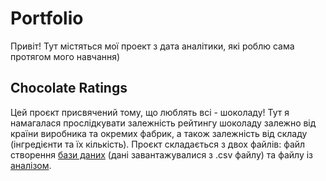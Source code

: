 # Portfolio

Привіт! Тут містяться мої проект з дата аналітики, які роблю сама протягом мого навчання)

## Chocolate Ratings
Цей проєкт присвячений тому, що люблять всі - шоколаду! Тут я намагалася прослідкувати залежність рейтингу шоколаду залежно від країни виробника та окремих фабрик, а також залежність від складу (інгредієнти та їх кількість). Проєкт складається з двох файлів: файл створення [бази даних](https://github.com/SonyaFysak/Portfolio/blob/main/Create%20Chocolate%20Database.sql) (дані завантажувалися з .csv файлу) та файлу із [аналізом](https://github.com/SonyaFysak/Portfolio/blob/main/Chocolate%20Rating%20Analysis.sql).
